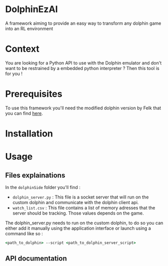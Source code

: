# DolphinEzAI
A framework aiming to provide an easy way to transform any dolphin game into an RL environment

# Context

You are looking for a Python API to use with the Dolphin emulator and don't want to be restrained by a embedded python interpreter ? Then this tool is for you ! 
# Prerequisites

To use this framework you'll need the modified dolphin version by Felk that you can find [here](https://github.com/Felk/dolphin).


# Installation


# Usage

##  Files explainations

In the ```dolphinSide``` folder you'll find :
- `dolphin_server.py` : This file is a socket server that will run on the custom dolphin and communicate with the dolphin client api.
- `watch_list.csv` : This file contains a list of memory adresses that the server should be tracking. Those values depends on the game. 

The dolphin_server.py needs to run on the custom dolphin, to do so you can either add it manually using the application interface or launch using a command like so :

```cmd
<path_to_dolphin> --script <path_to_dolphin_server_script>
```


## API documentation

